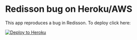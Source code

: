 # Redisson bug on Heroku/AWS

This app reproduces a bug in Redisson. To deploy click here:

[![Deploy to Heroku](https://www.herokucdn.com/deploy/button.png)](https://heroku.com/deploy)